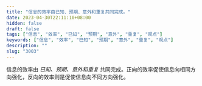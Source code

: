 ```yaml
---
title: "信息的效率由已知、预期、意外和重复共同完成。"
date: 2023-04-30T22:11:10+08:00
hidden: false
draft: false
tags: ["信息", "效率", "已知", "预期", "意外", "重复", "观点"]
keywords: ["信息", "效率", "已知", "预期", "意外", "重复", "观点"]
description: ""
slug: "3003"
---
```


信息的效率由 *已知、预期、意外和重复* 共同完成。正向的效率促使信息向相同方向强化，反向的效率则是促使信息向不同方向强化。